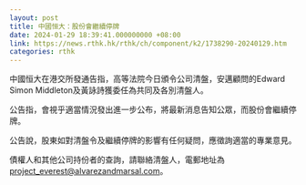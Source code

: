 ```yaml
---
layout: post
title: 中國恒大：股份會繼續停牌
date: 2024-01-29 18:39:41.000000000 +08:00
link: https://news.rthk.hk/rthk/ch/component/k2/1738290-20240129.htm
categories: rthk
---
```


中國恒大在港交所發通告指，高等法院今日頒令公司清盤，安邁顧問的Edward Simon Middleton及黃詠詩獲委任為共同及各別清盤人。

公告指，會視乎適當情況發出進一步公布，將最新消息告知公眾，而股份會繼續停牌。

公告說，股東如對清盤令及繼續停牌的影響有任何疑問，應徵詢適當的專業意見。

債權人和其他公司持份者的查詢，請聯絡清盤人，電郵地址為 project_everest@alvarezandmarsal.com。
